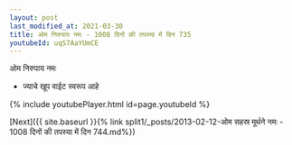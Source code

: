 ```yaml
---
layout: post
last_modified_at: 2021-03-30
title: ओम निरुपाय नमः - 1008 दिनों की तपस्या में दिन 735
youtubeId: uqS7AaYUmCE
---
```

 
 
 ओम निरुपाय नमः  
 
 -  ज्याचे खूप वाईट स्वरूप आहे 
 
  
 
  
 
 
 
 
 
 


{% include youtubePlayer.html id=page.youtubeId %}
 
[Next]({{ site.baseurl }}{% link  split1/_posts/2013-02-12-ओम सहस्र मूर्थने नमः - 1008 दिनों की तपस्या में दिन 744.md%})
 

